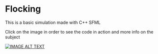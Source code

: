 # Flocking 

This is a basic simulation made with C++ SFML

Click on the image in order to see the code in action and more info on the subject

[![IMAGE ALT TEXT](https://i9.ytimg.com/vi_webp/GMp33wizyQk/mqdefault.webp?v=640b940c&sqp=CMCPsaAG&rs=AOn4CLCuk6-jKIXtUwomYFVr3r12rSWtkw)](https://youtu.be/GMp33wizyQk)
